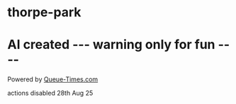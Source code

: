 # thorpe-park

# AI created --- warning only for fun ----


Powered by [Queue-Times.com](https://queue-times.com/)

actions disabled 28th Aug 25
